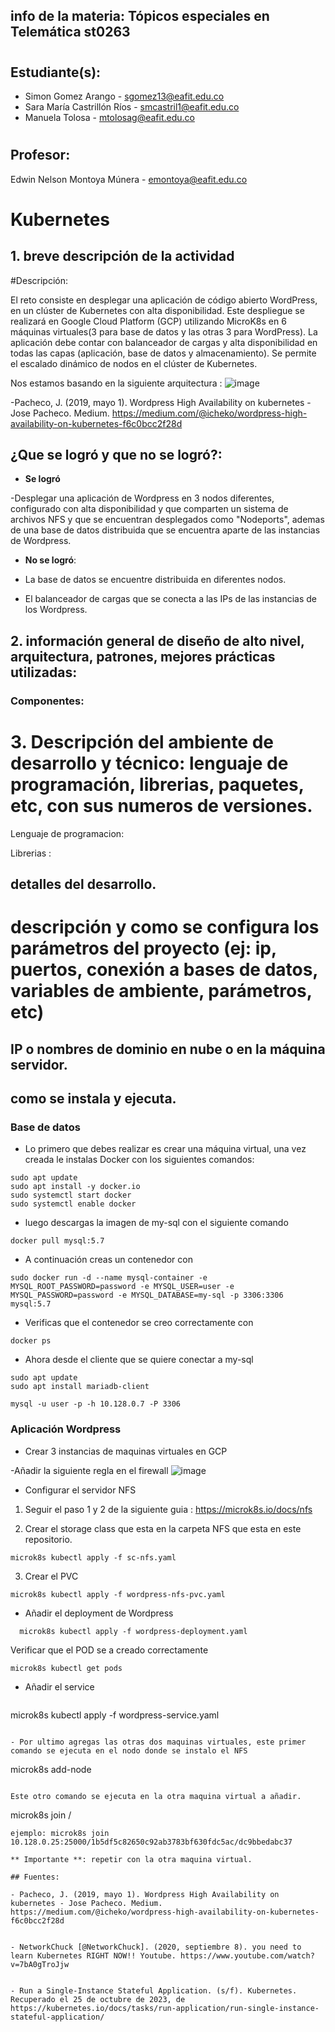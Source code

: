 ## info de la materia: Tópicos especiales en Telemática st0263 
#
## Estudiante(s): 
- Simon Gomez Arango - sgomez13@eafit.edu.co
- Sara María Castrillón Ríos - smcastril1@eafit.edu.co
- Manuela Tolosa - mtolosag@eafit.edu.co
#
## Profesor: 
Edwin Nelson Montoya Múnera - emontoya@eafit.edu.co
#
# Kubernetes

## 1. breve descripción de la actividad
#Descripción:

El reto consiste en desplegar una aplicación de código abierto WordPress, en un clúster de Kubernetes con alta disponibilidad. Este despliegue se realizará en Google Cloud Platform (GCP) utilizando MicroK8s en 6 máquinas virtuales(3 para base de datos  y las otras 3 para WordPress). La aplicación debe contar con balanceador de cargas y alta disponibilidad en todas las capas (aplicación, base de datos y almacenamiento). Se permite el escalado dinámico de nodos en el clúster de Kubernetes.

Nos estamos basando en la siguiente arquitectura :
![image](https://github.com/sgomeza13/reto4_telematica/assets/74980999/567790a2-9db2-49e3-a0c6-84bd292923eb)

-Pacheco, J. (2019, mayo 1). Wordpress High Availability on kubernetes - Jose Pacheco. Medium. https://medium.com/@icheko/wordpress-high-availability-on-kubernetes-f6c0bcc2f28d

## ¿Que se logró y que no se logró?:

- **Se logró**

-Desplegar una aplicación de Wordpress en 3 nodos diferentes, configurado con alta disponibilidad y que comparten un sistema de archivos NFS y que se encuentran desplegados como "Nodeports", ademas de una base de datos distribuida que se encuentra aparte de las instancias de Wordpress.

- **No se logró**:

- La base de datos se encuentre distribuida en diferentes nodos.
- El balanceador de cargas que se conecta a las IPs de las instancias de los Wordpress.


## 2. información general de diseño de alto nivel, arquitectura, patrones, mejores prácticas utilizadas:

### Componentes:



# 3. Descripción del ambiente de desarrollo y técnico: lenguaje de programación, librerias, paquetes, etc, con sus numeros de versiones.

Lenguaje de programacion: 

Librerias :

## detalles del desarrollo.


# descripción y como se configura los parámetros del proyecto (ej: ip, puertos, conexión a bases de datos, variables de ambiente, parámetros, etc)
## IP o nombres de dominio en nube o en la máquina servidor.


## como se instala y ejecuta.
### Base de datos
- Lo primero que debes realizar es crear una máquina virtual, una vez creada le instalas Docker con los siguientes comandos:
``` 
sudo apt update
sudo apt install -y docker.io
sudo systemctl start docker
sudo systemctl enable docker
```

- luego descargas la imagen de my-sql con el siguiente comando 
```
docker pull mysql:5.7
```

- A continuación creas un contenedor con 
```
sudo docker run -d --name mysql-container -e MYSQL_ROOT_PASSWORD=password -e MYSQL_USER=user -e MYSQL_PASSWORD=password -e MYSQL_DATABASE=my-sql -p 3306:3306 mysql:5.7
```

- Verificas que el contenedor se creo correctamente con  
```
docker ps
```

- Ahora desde el cliente que se quiere conectar a my-sql 
```
sudo apt update
sudo apt install mariadb-client
```

```
mysql -u user -p -h 10.128.0.7 -P 3306
```
### Aplicación Wordpress
- Crear 3 instancias de maquinas virtuales en GCP

-Añadir la siguiente regla en el firewall
![image](https://github.com/sgomeza13/reto4_telematica/assets/74980999/c0734f27-429e-4954-aadc-fb2b3dae842f)

- Configurar el servidor NFS 
1. Seguir el paso 1 y 2 de la siguiente guia : https://microk8s.io/docs/nfs
      
2. Crear el storage class que esta en la carpeta NFS que esta en este repositorio.
```
microk8s kubectl apply -f sc-nfs.yaml
```

3. Crear el PVC 
```
microk8s kubectl apply -f wordpress-nfs-pvc.yaml
```

- Añadir el deployment de Wordpress
```
  microk8s kubectl apply -f wordpress-deployment.yaml
```
  
Verificar que el POD se a creado correctamente 
```
microk8s kubectl get pods
```

- Añadir el service
  ```
microk8s kubectl apply -f wordpress-service.yaml
  ```

- Por ultimo agregas las otras dos maquinas virtuales, este primer comando se ejecuta en el nodo donde se instalo el NFS
```
microk8s add-node
```

Este otro comando se ejecuta en la otra maquina virtual a añadir.
```
microk8s join <ip>/<token>
```
ejemplo: microk8s join 10.128.0.25:25000/1b5df5c82650c92ab3783bf630fdc5ac/dc9bbedabc37

** Importante **: repetir con la otra maquina virtual.

## Fuentes:

- Pacheco, J. (2019, mayo 1). Wordpress High Availability on kubernetes - Jose Pacheco. Medium. https://medium.com/@icheko/wordpress-high-availability-on-kubernetes-f6c0bcc2f28d


- NetworkChuck [@NetworkChuck]. (2020, septiembre 8). you need to learn Kubernetes RIGHT NOW!! Youtube. https://www.youtube.com/watch?v=7bA0gTroJjw


- Run a Single-Instance Stateful Application. (s/f). Kubernetes. Recuperado el 25 de octubre de 2023, de https://kubernetes.io/docs/tasks/run-application/run-single-instance-stateful-application/





